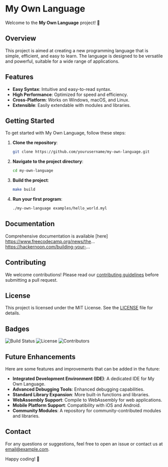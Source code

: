 # My Own Language

Welcome to the **My Own Language** project! 🎉

## Overview

This project is aimed at creating a new programming language that is simple, efficient, and easy to learn. The language is designed to be versatile and powerful, suitable for a wide range of applications.

## Features

- **Easy Syntax**: Intuitive and easy-to-read syntax.
- **High Performance**: Optimized for speed and efficiency.
- **Cross-Platform**: Works on Windows, macOS, and Linux.
- **Extensible**: Easily extendable with modules and libraries.

## Getting Started

To get started with My Own Language, follow these steps:

1. **Clone the repository**:
   ```sh
   git clone https://github.com/yourusername/my-own-language.git
   ```
2. **Navigate to the project directory**:
   ```sh
   cd my-own-language
   ```
3. **Build the project**:
   ```sh
   make build
   ```
4. **Run your first program**:
   ```sh
   ./my-own-language examples/hello_world.myl
   ```

## Documentation

Comprehensive documentation is available [here]
https://www.freecodecamp.org/news/the...
https://hackernoon.com/building-your-...

## Contributing

We welcome contributions! Please read our [contributing guidelines](CONTRIBUTING.md) before submitting a pull request.

## License

This project is licensed under the MIT License. See the [LICENSE](LICENSE) file for details.

## Badges

![Build Status](https://img.shields.io/github/workflow/status/yourusername/my-own-language/CI)
![License](https://img.shields.io/github/license/yourusername/my-own-language)
![Contributors](https://img.shields.io/github/contributors/yourusername/my-own-language)

## Future Enhancements

Here are some features and improvements that can be added in the future:

- **Integrated Development Environment (IDE)**: A dedicated IDE for My Own Language.
- **Advanced Debugging Tools**: Enhanced debugging capabilities.
- **Standard Library Expansion**: More built-in functions and libraries.
- **WebAssembly Support**: Compile to WebAssembly for web applications.
- **Mobile Platform Support**: Compatibility with iOS and Android.
- **Community Modules**: A repository for community-contributed modules and libraries.

## Contact

For any questions or suggestions, feel free to open an issue or contact us at [email@example.com](mailto:email@example.com).

Happy coding! 🚀

